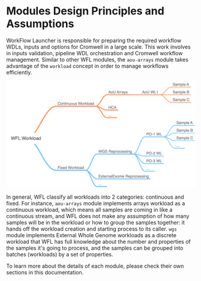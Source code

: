 # Modules Design Principles and Assumptions

WorkFlow Launcher is responsible for preparing the required
workflow WDLs, inputs and options for Cromwell in a large scale.
This work involves in inputs validation, pipeline WDL orchestration
and Cromwell workflow management. Similar to other WFL modules, the
`aou-arrays` module takes advantage of the `workload` concept in order
to manage workflows efficiently.

![](./assets/workload.png)

In general, WFL classify all workloads into 2 categories: continuous and fixed.
For instance, `aou-arrays` module implements arrays workload as a continuous
workload, which means all samples are coming in like a continuous stream,
and WFL does not make any assumption of how many samples will be in the workload
or how to group the samples together: it hands off the workload creation and
starting process to its caller. `wgs` module implements External Whole Genome
workloads as a discrete workload that WFL has full knowledge about the number
and properties of the samples it's going to process, and the samples can be grouped
into batches (workloads) by a set of properties.

To learn more about the details of each module, please check their own sections in
this documentation.
